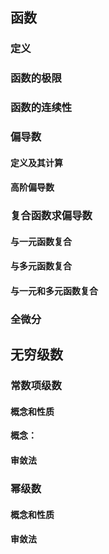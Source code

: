 ## 函数
### 定义

### 函数的极限

### 函数的连续性

### 偏导数
#### 定义及其计算

#### 高阶偏导数
### 复合函数求偏导数
#### 与一元函数复合

#### 与多元函数复合

#### 与一元和多元函数复合

### 全微分

## 无穷级数

### 常数项级数
#### 概念和性质
**概念：** 

#### 审敛法

### 幂级数
#### 概念和性质

#### 审敛法



